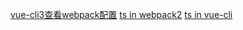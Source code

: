 [vue-cli3查看webpack配置](https://blog.csdn.net/qq_36959274/article/details/108382009)
[ts in webpack2](https://blog.csdn.net/hellow_world_/article/details/89378397)
[ts in vue-cli](http://kmanong.top/kmn/qxw/form/article?id=70328&cate=52)